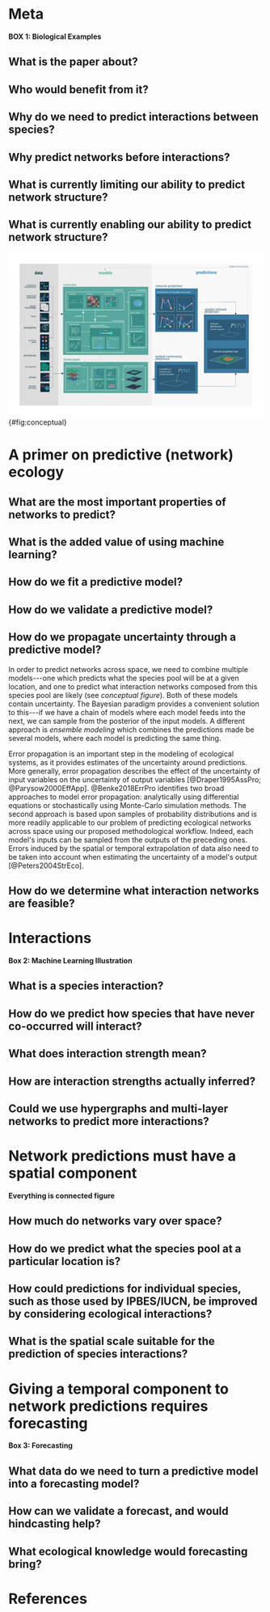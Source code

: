 # Meta

**BOX 1: Biological Examples**

## What is the paper about?

## Who would benefit from it?

## Why do we need to predict interactions between species?

## Why predict networks before interactions?

## What is currently limiting our ability to predict network structure?

## What is currently enabling our ability to predict network structure?

![TODO](figures/conceptual.png){#fig:conceptual}

# A primer on predictive (network) ecology

## What are the most important properties of networks to predict?

## What is the added value of using machine learning?

## How do we fit a predictive model?

## How do we validate a predictive model?

## How do we propagate uncertainty through a predictive model?

In order to predict networks across space, we need to combine multiple models---one which predicts what the species pool will be at a given location, and one to predict what interaction networks composed from this species pool are likely (see _conceptual figure_).
Both of these models contain uncertainty.
The Bayesian paradigm provides a convenient solution to this---if we have a chain of models where each model feeds into the next, we can sample from the posterior of the input models.
A different approach is _ensemble modeling_ which combines the predictions made be several models, where each model is predicting the same thing.

Error propagation is an important step in the modeling of ecological systems, as it provides estimates of the uncertainty around predictions. More generally, error propagation describes the effect of the uncertainty of input variables on the uncertainty of output variables [@Draper1995AssPro; @Parysow2000EffApp]. @Benke2018ErrPro identifies two broad approaches to model error propagation: analytically using differential equations or stochastically using Monte-Carlo simulation methods. The second approach is based upon samples of probability distributions and is more readily applicable to our problem of predicting ecological networks across space using our proposed methodological workflow. Indeed, each model's inputs can be sampled from the outputs of the preceding ones. Errors induced by the spatial or temporal extrapolation of data also need to be taken into account when estimating the uncertainty of a model's output [@Peters2004StrEco].


## How do we determine what interaction networks are feasible?

# Interactions

**Box 2: Machine Learning Illustration**

## What is a species interaction?

## How do we predict how species that have never co-occurred will interact?

## What does interaction strength mean?

## How are interaction strengths actually inferred?

## Could we use hypergraphs and multi-layer networks to predict more interactions?

# Network predictions must have a spatial component

**Everything is connected figure**

## How much do networks vary over space?

## How do we predict what the species pool at a particular location is?

## How could predictions for individual species, such as those used by IPBES/IUCN, be improved by considering ecological interactions?

## What is the spatial scale suitable for the prediction of species interactions?

# Giving a temporal component to network predictions requires forecasting

**Box 3: Forecasting**

## What data do we need to turn a predictive model into a forecasting model?

## How can we validate a forecast, and would hindcasting help?

## What ecological knowledge would forecasting bring?

# References
